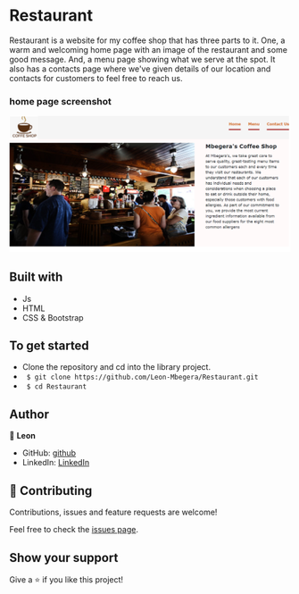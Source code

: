 # Restaurant

Restaurant is a website for my coffee shop that has three parts to it. One, a warm and welcoming home page with an image of the restaurant and some good message. And, a menu page showing what we serve at the spot. It also has a contacts page where we've given details of our location and contacts for customers to feel free to reach us.

### home page screenshot
![screenshot](dist/images/homeScreen.png)

## Built with
- Js
- HTML
- CSS & Bootstrap

## To get started

- Clone the repository and cd into the library project.
- ` $ git clone https://github.com/Leon-Mbegera/Restaurant.git` 
- ` $ cd Restaurant`

## Author

👤 **Leon**

- GitHub: [github](https://github.com/Leon-Mbegera)
- LinkedIn: [LinkedIn](https://www.linkedin.com/in/leon-mbegera)


## 🤝 Contributing

Contributions, issues and feature requests are welcome!

Feel free to check the [issues page](https://github.com/Leon-Mbegera/Restaurant/issues/).

## Show your support

Give a ⭐️ if you like this project!